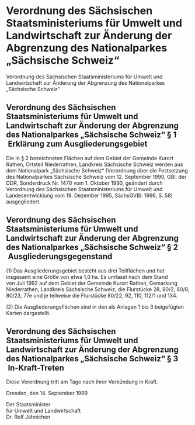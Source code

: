 # Verordnung des Sächsischen Staatsministeriums für Umwelt und Landwirtschaft zur Änderung der Abgrenzung des Nationalparkes „Sächsische Schweiz“

Verordnung des Sächsischen Staatsministeriums für Umwelt und Landwirtschaft zur Änderung der Abgrenzung des Nationalparkes „Sächsische Schweiz“

## Verordnung des Sächsischen Staatsministeriums für Umwelt und Landwirtschaft zur Änderung der Abgrenzung des Nationalparkes „Sächsische Schweiz“ § 1  Erklärung zum Ausgliederungsgebiet

Die in § 2 bezeichneten Flächen auf dem Gebiet der Gemeinde Kurort Rathen, Ortsteil Niederrathen, Landkreis Sächsische Schweiz werden aus dem Nationalpark „Sächsische Schweiz“ (Verordnung über die Festsetzung des Nationalparkes Sächsische Schweiz vom 12. September 1990, GBl. der DDR, Sonderdruck Nr. 1470 vom 1. Oktober 1990, geändert durch Verordnung des Sächsischen Staatsministeriums für Umwelt und Landesentwicklung vom 19. Dezember 1995, SächsGVBl. 1996, S. 58) ausgegliedert.


## Verordnung des Sächsischen Staatsministeriums für Umwelt und Landwirtschaft zur Änderung der Abgrenzung des Nationalparkes „Sächsische Schweiz“ § 2  Ausgliederungsgegenstand

(1) Das Ausgliederungsgebiet besteht aus drei Teilflächen und hat insgesamt eine Größe von etwa 1,0 ha. Es umfasst nach dem Stand von Juli 1992 auf dem Gebiet der Gemeinde Kurort Rathen, Gemarkung Niederrathen, Landkreis Sächsische Schweiz, die Flurstücke 28, 80/2, 80/8, 80/23, 77e und je teilweise die Flurstücke 80/22, 92, 110, 112/1 und 134.

(2) Die Ausgliederungsflächen sind in den als Anlagen 1 bis 3 beigefügten Karten dargestellt.


## Verordnung des Sächsischen Staatsministeriums für Umwelt und Landwirtschaft zur Änderung der Abgrenzung des Nationalparkes „Sächsische Schweiz“ § 3  In-Kraft-Treten

Diese Verordnung tritt am Tage nach ihrer Verkündung in Kraft.

Dresden, den 14. September 1999

Der Staatsminister          
         für Umwelt und Landwirtschaft          
         Dr. Rolf Jähnichen


